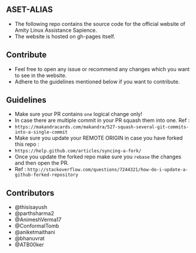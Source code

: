## ASET-ALIAS
- The following repo contains the source code for the official website of Amity Linux Assistance Sapience. 
- The website is hosted on gh-pages itself. 


## Contribute 
- Feel free to open any issue or recommend any changes which you want to see in the website. 
- Adhere to the guidelines mentioned below if you want to contribute. 


## Guidelines 
- Make sure your PR contains `one` logical change only!
- In case there are multiple commit in your PR squash them into one. Ref : 
- `https://makandracards.com/makandra/527-squash-several-git-commits-into-a-single-commit`
- Make sure you update your REMOTE ORIGIN in case you have forked this repo : 
- `https://help.github.com/articles/syncing-a-fork/`
- Once you update the forked repo make sure you `rebase` the changes and then open the PR. 
- Ref : `http://stackoverflow.com/questions/7244321/how-do-i-update-a-github-forked-repository`

## Contributors 
- @thisisayush
- @parthsharma2
- @AnimeshVerma17
- @ConformalTomb
- @aniketmaithani 
- @bhanuvrat
- @ATB00ker
